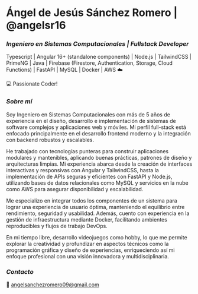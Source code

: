 # Ángel de Jesús Sánchez Romero | @angelsr16

### ***Ingeniero en Sistemas Computacionales | Fullstack Developer***


Typescript | Angular 16+ (standalone components) | Node.js | TailwindCSS | PrimeNG | Java | Firebase (Firestore, Authentication, Storage, Cloud Functions) | FastAPI | MySQL | Docker | AWS ☁️ 

💻 Passionate Coder! 

### ***Sobre mí***

Soy Ingeniero en Sistemas Computacionales con más de 5 años de experiencia en el diseño, desarrollo e implementación de sistemas de software complejos y aplicaciones web y móviles. Mi perfil full-stack está enfocado principalmente en el desarrollo frontend moderno y la integración con backend robustos y escalables.

He trabajado con tecnologías punteras para construir aplicaciones modulares y mantenibles, aplicando buenas prácticas, patrones de diseño y arquitecturas limpias. Mi experiencia abarca desde la creación de interfaces interactivas y responsivas con Angular y TailwindCSS, hasta la implementación de APIs seguras y eficientes con FastAPI y Node.js, utilizando bases de datos relacionales como MySQL y servicios en la nube como AWS para asegurar disponibilidad y escalabilidad.

Me especializo en integrar todos los componentes de un sistema para lograr una experiencia de usuario óptima, manteniendo el equilibrio entre rendimiento, seguridad y usabilidad. Además, cuento con experiencia en la gestión de infraestructura mediante Docker, facilitando ambientes reproducibles y flujos de trabajo DevOps.

En mi tiempo libre, desarrollo videojuegos como hobby, lo que me permite explorar la creatividad y profundizar en aspectos técnicos como la programación gráfica y diseño de experiencias, enriqueciendo así mi enfoque profesional con una visión innovadora y multidisciplinaria.

### ***Contacto***

📩 <angelsanchezromero09@gmail.com>
